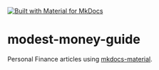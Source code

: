 [![Built with Material for MkDocs](https://img.shields.io/badge/Material_for_MkDocs-526CFE?style=for-the-badge&logo=MaterialForMkDocs&logoColor=white)](https://squidfunk.github.io/mkdocs-material/)

# modest-money-guide

Personal Finance articles using [mkdocs-material](https://squidfunk.github.io/mkdocs-material/).
